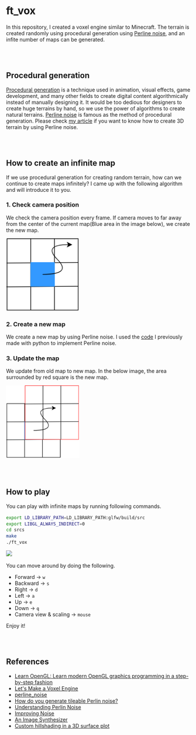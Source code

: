 # ft_vox
In this repository, I created a voxel engine similar to Minecraft. The terrain is created randomly using procedural generation using [Perline noise](https://en.wikipedia.org/wiki/Perlin_noise#:~:text=Perlin%20noise%20is%20a%20procedural,details%20are%20the%20same%20size.), and an infite number of maps can be generated.

<br><br>

## Procedural generation
[Procedural generation](https://en.wikipedia.org/wiki/Procedural_generation) is a technique used in animation, visual effects, game development, and many other fields to create digital content algorithmically instead of manually designing it. It would be too dedious for designers to create huge terrains by hand, so we use the power of algorithms to create natural terrains. [Perline noise](https://en.wikipedia.org/wiki/Perlin_noise#:~:text=Perlin%20noise%20is%20a%20procedural,details%20are%20the%20same%20size.) is famous as the method of procedural generation. Please check [my article](https://medium.com/@hirok4/create-random-3d-terrain-by-using-perline-noise-546c6de2a166) if you want to know how to create 3D terrain by using Perline noise.

<br><br>

## How to create an infinite map
If we use procedural generation for creating random terrain, how can we continue to create maps infinitely? I came up with the following algorithm and will introduce it to you.

### 1. Check camera position
We check the camera position every frame. If camera moves to far away from the center of the current map(Blue area in the image below), we create the new map.

<img src='images/ft_vox_map1.png' width='200'>

### 2. Create a new map
We create a new map by using Perline noise. I used the [code](https://github.com/Hiroaki-K4/perline_noise) I previously made with python to implement Perline noise.

### 3. Update the map
We update from old map to new map. In the below image, the area surrounded by red square is the new map.

<img src='images/ft_vox_map2.png' width='200'>

<br></br>

## How to play
You can play with infinite maps by running following commands.

```bash
export LD_LIBRARY_PATH=LD_LIBRARY_PATH:glfw/build/src
export LIBGL_ALWAYS_INDIRECT=0
cd srcs
make
./ft_vox
```

<img src='images/ft_vox.gif' width='600'>

You can move around by doing the following.

- Forward -> `w`
- Backward -> `s`
- Right -> `d`
- Left -> `a`
- Up -> `e`
- Down -> `q`
- Camera view & scaling  -> `mouse`

Enjoy it!

<br></br>

## References
- [Learn OpenGL: Learn modern OpenGL graphics programming in a step-by-step fashion](https://learnopengl.com/book/book_pdf.pdf)
- [Let's Make a Voxel Engine](https://sites.google.com/site/letsmakeavoxelengine/home)
- [perline_noise](https://github.com/Hiroaki-K4/perline_noise)
- [How do you generate tileable Perlin noise?](https://gamedev.stackexchange.com/questions/23625/how-do-you-generate-tileable-perlin-noise)
- [Understanding Perlin Noise](https://adrianb.io/2014/08/09/perlinnoise.html)
- [Improving Noise](https://mrl.cs.nyu.edu/~perlin/paper445.pdf)
- [An Image Synthesizer](https://dl.acm.org/doi/pdf/10.1145/325165.325247)
- [Custom hillshading in a 3D surface plot](https://matplotlib.org/stable/gallery/mplot3d/custom_shaded_3d_surface.html#sphx-glr-gallery-mplot3d-custom-shaded-3d-surface-py)
